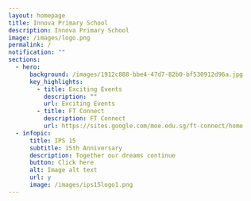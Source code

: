 ```yaml
---
layout: homepage
title: Innova Primary School
description: Innova Primary School
image: /images/logo.png
permalink: /
notification: ""
sections:
  - hero:
      background: /images/1912c888-bbe4-47d7-82b0-bf530912d96a.jpg
      key_highlights:
        - title: Exciting Events
          description: ""
          url: Exciting Events
        - title: FT Connect
          description: FT Connect
          url: https://sites.google.com/moe.edu.sg/ft-connect/home
  - infopic:
      title: IPS 15
      subtitle: 15th Anniversary
      description: Together our dreams continue
      button: Click here
      alt: Image alt text
      url: y
      image: /images/ips15logo1.png
---
```

